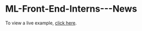 # ML-Front-End-Interns---News

To view a live example, [click here](https://thehasanovv-ml-front-end-interns-news.vercel.app/).
